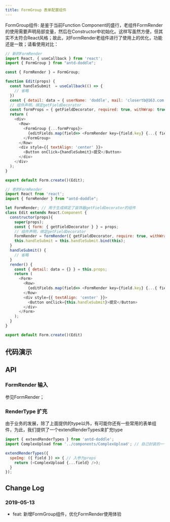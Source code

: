 ```yaml
---
title: FormGroup 表单配置组件
---
```


FormGroup组件: 是鉴于当前Function Component的盛行，老组件FormRender的使用需要声明局部变量，然后在Constructor中初始化。这样写虽然方便，但其实不太符合React风格；故此，对FormRender老组件进行了使用上的优化，功能还是一致；请看使用对比：

```js
// 新的FormRender
import React, { useCallback } from 'react';
import { FormGroup } from "antd-doddle";

const { FormRender } = FormGroup;

function Edit(props) {
  const handleSubmit  = useCallback(() => {
    // 省略
  })
  const { detail: data = { userName: 'doddle', mail: 'closertb@163.com' }, form: { getFieldDecorator } } = props;
  // 组件声明，绑定getFieldDecorator
  const formProps = { getFieldDecorator, required: true, withWrap: true };
  return (
    <div>
      <Row>
        <FormGroup {...formProps}>
          {editFields.map(field=> <FormRender key={field.key} {...{ field, data }} />)}
        </FormGroup>
      </Row>
      <div style={{ textAlign: 'center' }}>
        <Button onClick={handleSubmit}>提交</Button>
      </div>
    </div>
  );
}

export default Form.create()(Edit);

// 老的FormRender
import React from 'react';
import { formRender } from "antd-doddle";

let FormRender; // 用于生成绑定了装饰器getFieldDecorator的组件
class Edit extends React.Component {
  constructor(props){
    super(props);
    const { form: { getFieldDecorator } } = props;
    // 组件声明，绑定getFieldDecorator
    FormRender = formRender({ getFieldDecorator, require: true, withWrap: true });
    this.handleSubmit = this.handleSubmit.bind(this);
  }
  handleSubmit() {
    // 省略
  }
  render() {
    const { detail: data = {} } = this.props;
    return (
      <Form>
        <Row>
          {editFields.map(field=> <FormRender key={field.key} {...{ field, data }} />)}
        </Row>
        <div style={{ textAlign: 'center' }}>
          <Button onClick={this.handleSubmit}>提交</Button>
        </div>
      </Form>
    );
  }
}

export default Form.create()(Edit)
```

## 代码演示

## API

### FormRender 输入

参见FormRender；

### RenderType 扩充
由于业务的发展，除了上面提供的type以外，有可能你还有一些常用的表单组件，为此，我们提供了一个extendRenderTypes来扩充type

```javascript
import { extendRenderTypes } from 'antd-doddle';
import ComplexUpload from '../components/ComplexUpload'; // 自己封装的一个上传图片组件

extendRenderTypes({
  speImg: ({ field }) => { // 入参为props
    return (<ComplexUpload {...field} />);
  }
});
```

## Change Log

### 2019-05-13

 - feat: 新增FormGroup组件，优化FormRender使用体验 
